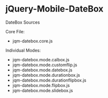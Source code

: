 jQuery-Mobile-DateBox
=====================

DateBox Sources

Core File:

 * jqm-datebox.core.js

Individual Modes:

 * jqm-datebox.mode.calbox.js
 * jqm-datebox.mode.customflip.js
 * jqm-datebox.mode.datebox.js
 * jqm-datebox.mode.durationbox.js
 * jqm-datebox.mode.durationflipbox.js
 * jqm-datebox.mode.flipbox.js
 * jqm-datebox.mode.slidebox.js
